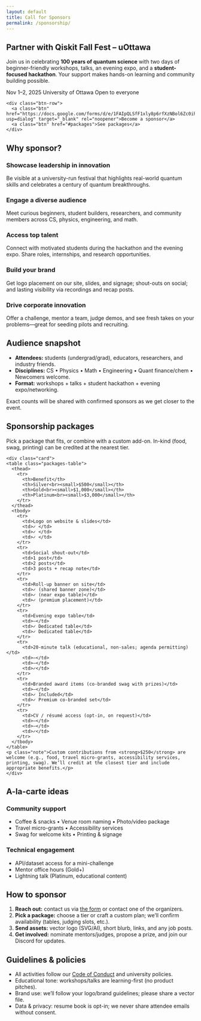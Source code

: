 ```yaml
---
layout: default
title: Call for Sponsors
permalink: /sponsorship/
---
```


<section class="hero">
  <div class="container hero-inner">
    <h1>Partner with Qiskit Fall Fest – uOttawa</h1>
    <p>
      Join us in celebrating <strong>100 years of quantum science</strong> with two days of
      beginner-friendly workshops, talks, an evening expo, and a <strong>student-focused hackathon</strong>.
      Your support makes hands-on learning and community building possible.
    </p>
    <div class="meta">
      <span class="pill">Nov 1–2, 2025</span>
      <span class="pill">University of Ottawa</span>
      <span class="pill">Open to everyone</span>
    </div>
<!--     <div class="cta" style="margin-top:12px">
      <a class="btn primary" href="{{ '/contact/' | relative_url }}">Become a sponsor</a>
      <a class="btn" href="#packages">See packages</a>
    </div -->

    <div class="btn-row">
      <a class="btn" href="https://docs.google.com/forms/d/e/1FAIpQLSfF1xly8p6rfXzNBol6Zc0ihyqSKKBceBsTojm2oVUG0GOs_A/viewform?usp=dialog" target="_blank" rel="noopener">Become a sponsor</a>
      <a class="btn" href="#packages">See packages</a>
    </div>

  </div>
</section>

<main class="container">

  <!-- WHY SPONSOR -->
  <section class="card">
    <h2>Why sponsor?</h2>
    <div class="grid two">
      <div class="card">
        <h3>Showcase leadership in innovation</h3>
        <p>Be visible at a university-run festival that highlights real-world quantum skills and celebrates a century of quantum breakthroughs.</p>
      </div>
      <div class="card">
        <h3>Engage a diverse audience</h3>
        <p>Meet curious beginners, student builders, researchers, and community members across CS, physics, engineering, and math.</p>
      </div>
      <div class="card">
        <h3>Access top talent</h3>
        <p>Connect with motivated students during the hackathon and the evening expo. Share roles, internships, and research opportunities.</p>
      </div>
      <div class="card">
        <h3>Build your brand</h3>
        <p>Get logo placement on our site, slides, and signage; shout-outs on social; and lasting visibility via recordings and recap posts.</p>
      </div>
      <div class="card">
        <h3>Drive corporate innovation</h3>
        <p>Offer a challenge, mentor a team, judge demos, and see fresh takes on your problems—great for seeding pilots and recruiting.</p>
      </div>
    </div>
  </section>

  <!-- AUDIENCE SNAPSHOT -->
  <section class="card">
    <h2>Audience snapshot</h2>
    <ul class="keypoints">
      <li><strong>Attendees:</strong> students (undergrad/grad), educators, researchers, and industry friends.</li>
      <li><strong>Disciplines:</strong> CS • Physics • Math • Engineering • Quant finance/chem • Newcomers welcome.</li>
      <li><strong>Format:</strong> workshops + talks + student hackathon + evening expo/networking.</li>
    </ul>
    <p class="note">Exact counts will be shared with confirmed sponsors as we get closer to the event.</p>
  </section>

  <!-- WHAT YOU GET / PACKAGES -->
  <section id="packages" class="card">
    <h2>Sponsorship packages</h2>
    <p>Pick a package that fits, or combine with a custom add-on. In-kind (food, swag, printing) can be credited at the nearest tier.</p>
  
    <div class="card">
    <table class="packages-table">
      <thead>
        <tr>
          <th>Benefit</th>
          <th>Silver<br><small>$500</small></th>
          <th>Gold<br><small>$1,000</small></th>
          <th>Platinum<br><small>$3,000</small></th>
        </tr>
      </thead>
      <tbody>
        <tr>
          <td>Logo on website & slides</td>
          <td>✓ </td>
          <td>✓ </td>
          <td>✓ </td>
        </tr>
        <tr>
          <td>Social shout-out</td>
          <td>1 post</td>
          <td>2 posts</td>
          <td>3 posts + recap note</td>
        </tr>
        <tr>
          <td>Roll-up banner on site</td>
          <td>✓ (shared banner zone)</td>
          <td>✓ (near expo table)</td>
          <td>✓ (premium placement)</td>
        </tr>
        <tr>
          <td>Evening expo table</td>
          <td>—</td>
          <td>✓ Dedicated table</td>
          <td>✓ Dedicated table</td>
        </tr>
        <tr>
          <td>20-minute talk (educational, non-sales; agenda permitting)</td>
          <td>—</td>
          <td>—</td>
          <td>✓</td>
        </tr>
        <tr>
          <td>Branded award items (co-branded swag with prizes)</td>
          <td>—</td>
          <td>✓ Included</td>
          <td>✓ Premium co-branded set</td>
        </tr>
        <tr>
          <td>CV / résumé access (opt-in, on request)</td>
          <td>—</td>
          <td>—</td>
          <td>✓</td>
        </tr>
      </tbody>
    </table>
    <p class="note">Custom contributions from <strong>$250</strong> are welcome (e.g., food, travel micro-grants, accessibility services, printing, swag). We’ll credit at the closest tier and include appropriate benefits.</p>
    </div>
  </section>


  <!-- A LA CARTE -->
  <section class="card">
    <h2>A-la-carte ideas</h2>
    <div class="grid two">
      <div class="card">
        <h3>Community support</h3>
        <ul>
          <li>Coffee & snacks • Venue room naming • Photo/video package</li>
          <li>Travel micro-grants • Accessibility services</li>
          <li>Swag for welcome kits • Printing & signage</li>
        </ul>
      </div>
      <div class="card">
        <h3>Technical engagement</h3>
        <ul>
          <li>API/dataset access for a mini-challenge</li>
          <li>Mentor office hours (Gold+)</li>
          <li>Lightning talk (Platinum, educational content)</li>
        </ul>
      </div>
    </div>
  </section>

  <!-- HOW TO SPONSOR -->
  <section class="card">
    <h2>How to sponsor</h2>
    <ol>
      <li><strong>Reach out:</strong> contact us via <a href="{{ '/contact/' | relative_url }}">the form</a> or contact one of the organizers.</li>
      <li><strong>Pick a package:</strong> choose a tier or craft a custom plan; we’ll confirm availability (tables, judging slots, etc.).</li>
      <li><strong>Send assets:</strong> vector logo (SVG/AI), short blurb, links, and any job posts.</li>
      <li><strong>Get involved:</strong> nominate mentors/judges, propose a prize, and join our Discord for updates.</li>
    </ol>
<!--     <a class="btn primary" href="{{ '/contact/' | relative_url }}">Become a sponsor</a> -->
  </section> 

  <!-- POLICIES -->
  <section class="card">
    <h2>Guidelines & policies</h2>
    <ul class="keypoints">
      <li>All activities follow our <a href="{{ '/code-of-conduct/' | relative_url }}">Code of Conduct</a> and university policies.</li>
      <li>Educational tone: workshops/talks are learning-first (no product pitches).</li>
      <li>Brand use: we’ll follow your logo/brand guidelines; please share a vector file.</li>
      <li>Data & privacy: resume book is opt-in; we never share attendee emails without consent.</li>
    </ul>
  </section>

</main>
